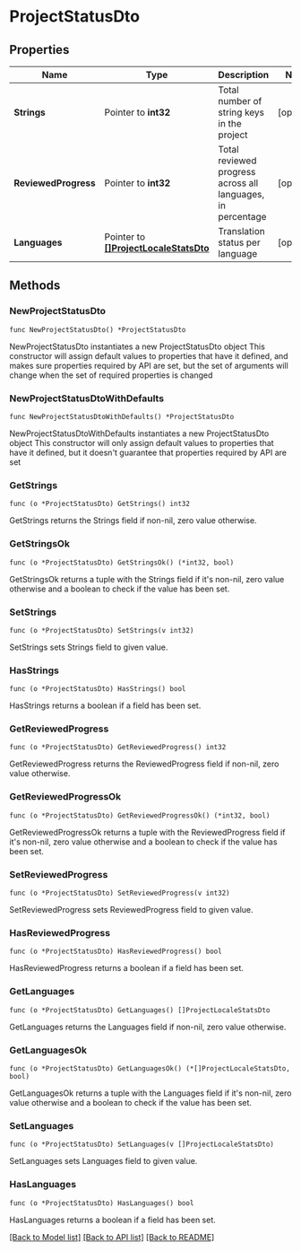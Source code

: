 # ProjectStatusDto

## Properties

Name | Type | Description | Notes
------------ | ------------- | ------------- | -------------
**Strings** | Pointer to **int32** | Total number of string keys in the project | [optional] 
**ReviewedProgress** | Pointer to **int32** | Total reviewed progress across all languages, in percentage | [optional] 
**Languages** | Pointer to [**[]ProjectLocaleStatsDto**](ProjectLocaleStatsDto.md) | Translation status per language | [optional] 

## Methods

### NewProjectStatusDto

`func NewProjectStatusDto() *ProjectStatusDto`

NewProjectStatusDto instantiates a new ProjectStatusDto object
This constructor will assign default values to properties that have it defined,
and makes sure properties required by API are set, but the set of arguments
will change when the set of required properties is changed

### NewProjectStatusDtoWithDefaults

`func NewProjectStatusDtoWithDefaults() *ProjectStatusDto`

NewProjectStatusDtoWithDefaults instantiates a new ProjectStatusDto object
This constructor will only assign default values to properties that have it defined,
but it doesn't guarantee that properties required by API are set

### GetStrings

`func (o *ProjectStatusDto) GetStrings() int32`

GetStrings returns the Strings field if non-nil, zero value otherwise.

### GetStringsOk

`func (o *ProjectStatusDto) GetStringsOk() (*int32, bool)`

GetStringsOk returns a tuple with the Strings field if it's non-nil, zero value otherwise
and a boolean to check if the value has been set.

### SetStrings

`func (o *ProjectStatusDto) SetStrings(v int32)`

SetStrings sets Strings field to given value.

### HasStrings

`func (o *ProjectStatusDto) HasStrings() bool`

HasStrings returns a boolean if a field has been set.

### GetReviewedProgress

`func (o *ProjectStatusDto) GetReviewedProgress() int32`

GetReviewedProgress returns the ReviewedProgress field if non-nil, zero value otherwise.

### GetReviewedProgressOk

`func (o *ProjectStatusDto) GetReviewedProgressOk() (*int32, bool)`

GetReviewedProgressOk returns a tuple with the ReviewedProgress field if it's non-nil, zero value otherwise
and a boolean to check if the value has been set.

### SetReviewedProgress

`func (o *ProjectStatusDto) SetReviewedProgress(v int32)`

SetReviewedProgress sets ReviewedProgress field to given value.

### HasReviewedProgress

`func (o *ProjectStatusDto) HasReviewedProgress() bool`

HasReviewedProgress returns a boolean if a field has been set.

### GetLanguages

`func (o *ProjectStatusDto) GetLanguages() []ProjectLocaleStatsDto`

GetLanguages returns the Languages field if non-nil, zero value otherwise.

### GetLanguagesOk

`func (o *ProjectStatusDto) GetLanguagesOk() (*[]ProjectLocaleStatsDto, bool)`

GetLanguagesOk returns a tuple with the Languages field if it's non-nil, zero value otherwise
and a boolean to check if the value has been set.

### SetLanguages

`func (o *ProjectStatusDto) SetLanguages(v []ProjectLocaleStatsDto)`

SetLanguages sets Languages field to given value.

### HasLanguages

`func (o *ProjectStatusDto) HasLanguages() bool`

HasLanguages returns a boolean if a field has been set.


[[Back to Model list]](../README.md#documentation-for-models) [[Back to API list]](../README.md#documentation-for-api-endpoints) [[Back to README]](../README.md)


